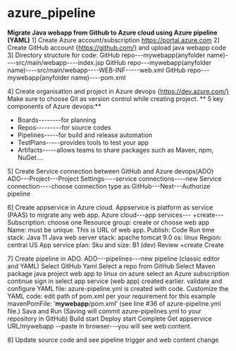 # azure_pipeline

**Migrate Java webapp from Github to Azure cloud using Azure pipeline (YAML)**
1] Create Azure account/subscription https://portal.azure.com
2] Create GitHub account {https://github.com/} and upload java webapp code
3] Directory structure for code:
   GitHub repo---mywebapp(anyfolder name)----src/main/webapp----index.jsp
   GitHub repo---mywebapp(anyfolder name)----src/main/webapp----WEB-INF-----web.xml
   GitHub repo---mywebapp(anyfolder name)----pom.xml
   
4] Create organisation and project in Azure devops {https://dev.azure.com/}
   Make sure to choose Git as version control while creating project. 
  ** 5 key components of Azure devops:**
  * Boards--------for planning
  * Repos---------for source codes
  * Pipelines-----for build and release automation
  * TestPlans-----provides tools to test your app 
  * Artifacts-----allows teams to share packages such as Maven, npm, NuGet....
   
5] Create Service connection between GitHub and Azure devops(ADO)
   ADO---Project---Project Settings----service connections----new Service connection----choose connection type as GitHub---Next---Authorize pipeline
   
6] Create appservice in Azure cloud. Appservice is platform as service (PAAS) to migrate any web app. 
   Azure cloud---app services--- +create---
   Subscription: choose one
   Resource group: create or choose
   web app Name: must be unique. This is URL of web app. 
   Publish: Code
   Run time stack: Java 11
   Java web server stack: apache tomcat 9.0
   os: linux
   Region: central US
   App service plan: 
            Sku and size: B1 (dev)
   Review +create
   Create
   
7] Create pipeline in ADO.
   ADO---pipelines---new pipeline (classic editor and YAML)
   Select GitHub Yaml
   Select a repo from GitHub
   Select Maven package java project web app to linux on azure
   select an Azure subscription
   continue
   sign in 
   select app service (web app) created earlier.
   validate and configure
   YAML file: azure-pipeline.yml is created with code. 
   Customize the YAML code: edit path of pom.xml per your requirement
    for this example mavenPomFile: '**mywebapp**/pom.xml' (see line #36 of azure-pipeline.yml file.)
   Sava and Run (Saving will commit azure-pipelines.yml to your repository in GitHub)
   Build start
   Deploy start
   Complete
   Get appservice URL/mywebapp --paste in browser---you will see web content. 
   
8] Update source code and see pipeline trigger and web content change 
   
